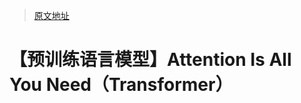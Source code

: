 > [原文地址](https://blog.csdn.net/qq_36426650/article/details/112222115)

# 【预训练语言模型】Attention Is All You Need（Transformer）

